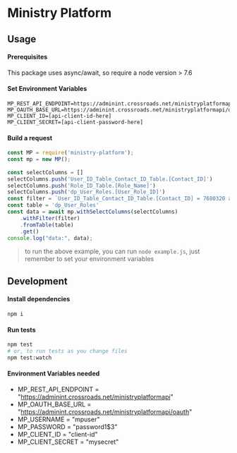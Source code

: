 # Ministry Platform

## Usage

#### Prerequisites

This package uses async/await, so require a node version > 7.6
 
#### Set Environment Variables
```
MP_REST_API_ENDPOINT=https://adminint.crossroads.net/ministryplatformapi
MP_OAUTH_BASE_URL=https://adminint.crossroads.net/ministryplatformapi/oauth
MP_CLIENT_ID=[api-client-id-here]
MP_CLIENT_SECRET=[api-client-password-here]
```

#### Build a request
```js
const MP = require('ministry-platform');
const mp = new MP();
   
const selectColumns = []
selectColumns.push('User_ID_Table_Contact_ID_Table.[Contact_ID]')
selectColumns.push('Role_ID_Table.[Role_Name]')
selectColumns.push('dp_User_Roles.[User_Role_ID]')
const filter = `User_ID_Table_Contact_ID_Table.[Contact_ID] = 7680320 and Role_ID_Table.[Role_Name] LIKE 'pushpay'` 
const table = 'dp_User_Roles'
const data = await mp.withSelectColumns(selectColumns)
    .withFilter(filter)
    .fromTable(table)
    .get()
console.log("data:", data);
```
> to run the above example, you can run `node example.js`, just remember to set your environment variables

## Development

#### Install dependencies

```
npm i
```

#### Run tests

```bash
npm test
# or, to run tests as you change files
npm test:watch
```

#### Environment Variables needed

* MP_REST_API_ENDPOINT = "https://adminint.crossroads.net/ministryplatformapi"
* MP_OAUTH_BASE_URL = "https://adminint.crossroads.net/ministryplatformapi/oauth"
* MP_USERNAME = "mpuser"
* MP_PASSWORD = "password1$3"
* MP_CLIENT_ID = "client-id"
* MP_CLIENT_SECRET = "mysecret"